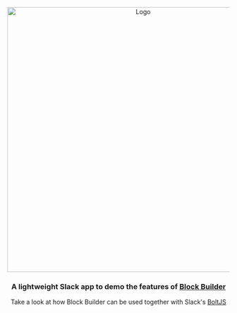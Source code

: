 <p align="center">
    <img src="https://raw.githubusercontent.com/raycharius/slack-block-builder/master/docs/resources/images/logo-horizontal.png" alt="Logo" width="600px">
</p>

<p align="center">
    <h3 align="center">A lightweight Slack app to demo the features of <a href="https://github.com/raycharius/slack-block-builder">Block Builder</a></h3>
</p>

<p align="center">
    Take a look at how Block Builder can be used together with Slack's <a href="https://github.com/slackapi/bolt-js">BoltJS</a>
</p>

